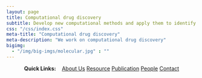 ```yaml
---
layout: page
title: Computational drug discovery
subtitle: Develop new computational methods and apply them to identify drugs for age-depedent chronic diseases, especially including Azheimer's disease
css: "/css/index.css"
meta-title: "Computational drug discovery"
meta-description: "We work on computational drug discovery"
bigimg: 
  - "/img/big-imgs/molecular.jpg" : ""
---
```


<div style="text-align:center">
<strong>Quick Links:</strong> &nbsp;&nbsp; 
<a href="http://menggf.github.io/aboutus" role="button" class="btn btn-primary">About Us</a> 
<a href="http://menggf.github.io/resource" role="button" class="btn btn-primary">Resource</a> 
<a href="http://menggf.github.io/publication" role="button" class="btn btn-primary">Publication</a> 
<a href="http://menggf.github.io/people" role="button" class="btn btn-primary">People</a> 
<a href="http://menggf.github.io/contact" role="button" class="btn btn-primary">Contact</a> 
</div>
